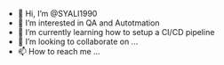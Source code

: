 - 👋 Hi, I’m @SYALI1990
- 👀 I’m interested in QA and Autotmation
- 🌱 I’m currently learning how to setup a CI/CD pipeline
- 💞️ I’m looking to collaborate on ...
- 📫 How to reach me ...

<!---
SYALI1990/SYALI1990 is a ✨ special ✨ repository because its `README.md` (this file) appears on your GitHub profile.
You can click the Preview link to take a look at your changes.
--->
